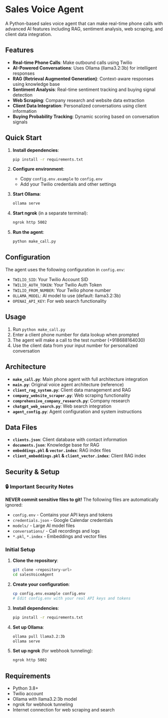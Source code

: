 # Sales Voice Agent

A Python-based sales voice agent that can make real-time phone calls with advanced AI features including RAG, sentiment analysis, web scraping, and client data integration.

## Features

- **Real-time Phone Calls**: Make outbound calls using Twilio
- **AI-Powered Conversations**: Uses Ollama (llama3.2:3b) for intelligent responses
- **RAG (Retrieval Augmented Generation)**: Context-aware responses using knowledge base
- **Sentiment Analysis**: Real-time sentiment tracking and buying signal detection
- **Web Scraping**: Company research and website data extraction
- **Client Data Integration**: Personalized conversations using client information
- **Buying Probability Tracking**: Dynamic scoring based on conversation signals

## Quick Start

1. **Install dependencies**:
   ```bash
   pip install -r requirements.txt
   ```

2. **Configure environment**:
   - Copy `config.env.example` to `config.env`
   - Add your Twilio credentials and other settings

3. **Start Ollama**:
   ```bash
   ollama serve
   ```

4. **Start ngrok** (in a separate terminal):
   ```bash
   ngrok http 5002
   ```

5. **Run the agent**:
   ```bash
   python make_call.py
   ```

## Configuration

The agent uses the following configuration in `config.env`:

- `TWILIO_SID`: Your Twilio Account SID
- `TWILIO_AUTH_TOKEN`: Your Twilio Auth Token
- `TWILIO_FROM_NUMBER`: Your Twilio phone number
- `OLLAMA_MODEL`: AI model to use (default: llama3.2:3b)
- `OPENAI_API_KEY`: For web search functionality

## Usage

1. Run `python make_call.py`
2. Enter a client phone number for data lookup when prompted
3. The agent will make a call to the test number (+918688164030)
4. Use the client data from your input number for personalized conversation

## Architecture

- **`make_call.py`**: Main phone agent with full architecture integration
- **`main.py`**: Original voice agent architecture (reference)
- **`client_rag_system.py`**: Client data management and RAG
- **`company_website_scraper.py`**: Web scraping functionality
- **`comprehensive_company_research.py`**: Company research
- **`chatgpt_web_search.py`**: Web search integration
- **`agent_config.py`**: Agent configuration and system instructions

## Data Files

- **`clients.json`**: Client database with contact information
- **`documents.json`**: Knowledge base for RAG
- **`embeddings.pkl` & `vector.index`**: RAG index files
- **`client_embeddings.pkl` & `client_vector.index`**: Client RAG index

## Security & Setup

### 🔒 Important Security Notes

**NEVER commit sensitive files to git!** The following files are automatically ignored:
- `config.env` - Contains your API keys and tokens
- `credentials.json` - Google Calendar credentials
- `models/` - Large AI model files
- `conversations/` - Call recordings and logs
- `*.pkl`, `*.index` - Embeddings and vector files

### Initial Setup

1. **Clone the repository**:
   ```bash
   git clone <repository-url>
   cd salesVoiceAgent
   ```

2. **Create your configuration**:
   ```bash
   cp config.env.example config.env
   # Edit config.env with your real API keys and tokens
   ```

3. **Install dependencies**:
   ```bash
   pip install -r requirements.txt
   ```

4. **Set up Ollama**:
   ```bash
   ollama pull llama3.2:3b
   ollama serve
   ```

5. **Set up ngrok** (for webhook tunneling):
   ```bash
   ngrok http 5002
   ```

## Requirements

- Python 3.8+
- Twilio account
- Ollama with llama3.2:3b model
- ngrok for webhook tunneling
- Internet connection for web scraping and search 